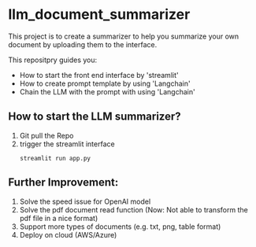 # llm_document_summarizer


This project is to create a summarizer to help you summarize your own document by uploading them to the interface. 


This repositpry guides you: 

- How to start the front end interface by 'streamlit'
- How to create prompt template by using 'Langchain'
- Chain the LLM with the prompt with using 'Langchain'


## How to start the LLM summarizer?
1. Git pull the Repo
2. trigger the streamlit interface
   ```
   streamlit run app.py
   ```


## Further Improvement: 

1. Solve the speed issue for OpenAI model
2. Solve the pdf document read function (Now: Not able to transform the pdf file in a nice format)
3. Support more types of documents (e.g. txt, png, table format)
4. Deploy on cloud (AWS/Azure)
